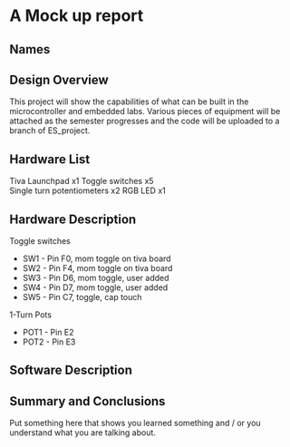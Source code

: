 # A Mock up report

## Names 
   
## Design Overview
This project will show the capabilities of what can be built in the microcontroller and embedded labs.  Various pieces of equipment will be attached as the semester progresses and the code will be uploaded to a branch of ES_project.  

## Hardware List
Tiva Launchpad x1 
Toggle switches x5    
Single turn potentiometers x2
RGB LED x1

## Hardware Description
Toggle switches    
   * SW1 - Pin F0, mom toggle on tiva board    
   * SW2 - Pin F4, mom toggle on tiva board    
   * SW3 - Pin D6, mom toggle, user added    
   * SW4 - Pin D7, mom toggle, user added    
   * SW5 - Pin C7, toggle, cap touch    

1-Turn Pots    
   * POT1 - Pin E2    
   * POT2 - Pin E3    
   
## Software Description
 
## Summary and Conclusions
Put something here that shows you learned something and / or you understand what you are talking about.  
